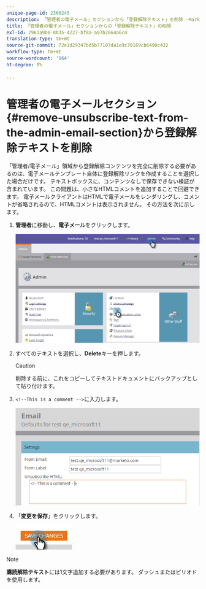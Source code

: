 ```yaml
---
unique-page-id: 2360245
description: 「管理者の電子メール」セクションから「登録解除テキスト」を削除 —Marketoドキュメント — 製品ドキュメント
title: 「管理者の電子メール」セクションからの「登録解除テキスト」の削除
exl-id: 2961a9b6-8b35-4227-bf8a-a07b2664a6c4
translation-type: tm+mt
source-git-commit: 72e1d29347bd5b77107da1e9c30169cb6490c432
workflow-type: tm+mt
source-wordcount: '164'
ht-degree: 0%

---
```


# 管理者の電子メールセクション{#remove-unsubscribe-text-from-the-admin-email-section}から登録解除テキストを削除

「管理者/電子メール」領域から登録解除コンテンツを完全に削除する必要があるのは、電子メールテンプレート自体に登録解除リンクを作成することを選択した場合だけです。 テキストボックスに、コンテンツなしで保存できない検証が含まれています。 この問題は、小さなHTMLコメントを追加することで回避できます。 電子メールクライアントはHTMLで電子メールをレンダリングし、コメントが省略されるので、HTMLコメントは表示されません。 その方法を次に示します。

1. **管理者**&#x200B;に移動し、**電子メール**&#x200B;をクリックします。

   ![](assets/image2016-8-26-13-3a57-3a9.png)

1. すべてのテキストを選択し、**Delete**&#x200B;キーを押します。

   >[!CAUTION]
   >
   >削除する前に、これをコピーしてテキストドキュメントにバックアップとして貼り付けます。

1. `<!--This is a comment -->`に入力します。

   ![](assets/image2016-8-26-13-3a53-3a15.png)

1. 「**変更を保存**」をクリックします。

   ![](assets/image2016-8-26-13-3a59-3a40.png)

>[!NOTE]
>
>**購読解除テキスト**&#x200B;には1文字追加する必要があります。 ダッシュまたはピリオドを使用します。
